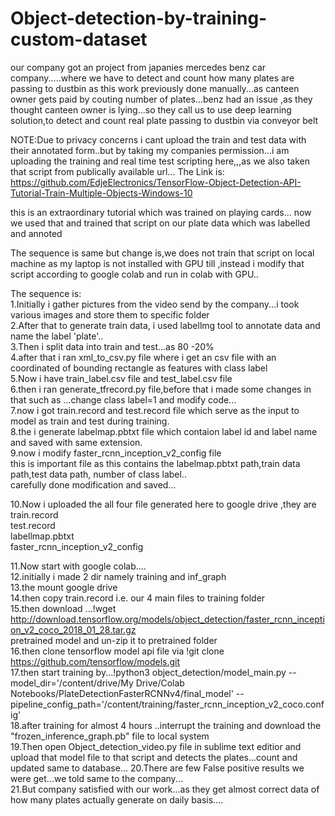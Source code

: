 # Object-detection-by-training-custom-dataset

our company got an project from japanies mercedes benz car company.....where we have to detect and count how many plates are passing to dustbin as this work previously done manually...as canteen owner gets paid by couting number of plates...benz had an issue ,as they thought canteen owner is lying...so they call us to use deep learning solution,to detect and count real plate passing to dustbin via conveyor belt

NOTE:Due to privacy concerns i cant upload the train and test data with their annotated form..but by taking my companies permission...i am uploading the training and real time test scripting here,,,as we also taken that script from publically available url...
The Link is:
https://github.com/EdjeElectronics/TensorFlow-Object-Detection-API-Tutorial-Train-Multiple-Objects-Windows-10


this is an extraordinary tutorial which was trained on playing cards...
now we used that and trained that script on our plate data which was labelled and annoted

The sequence is same but change is,we does not train that script on local machine as my laptop is not installed with GPU till ,instead i modify that script according to google colab and run in colab with GPU..

The sequence is:<br>
1.Initially i gather pictures from the video send by the company...i took various images and store them to specific folder<br>
2.After that to generate train data, i used  labellmg tool to annotate data and name the label 'plate'..<br>
3.Then i split data into train and test...as 80 -20%<br>
4.after that i ran xml_to_csv.py file where i get an csv file with an coordinated of bounding rectangle as features with class label<br>
5.Now i have train_label.csv file and test_label.csv file<br>
6.then i ran generate_tfrecord.py file,before that i made some changes in that such as ...change class label=1 and modify code...<br>
7.now i got train.record and test.record file which serve as the input to model as train and test during training.<br>
8.the i generate labelmap.pbtxt file which contaion label id and label name and saved with same extension.<br>
9.now i modify faster_rcnn_inception_v2_config file<br>
this is important file as this contains the labelmap.pbtxt path,train data path,test data path, number of class label..<br>
carefully done modification and saved...<br>

10.Now i uploaded the all four file generated here to google drive ,they are<br>
train.record<br>
test.record<br>
labellmap.pbtxt<br>
faster_rcnn_inception_v2_config<br>

11.Now start with  google colab....<br>
12.initially i made 2 dir namely training and inf_graph<br>
13.the mount google drive<br>
14.then copy train.record i.e. our 4 main files to training folder<br>
15.then download ...!wget http://download.tensorflow.org/models/object_detection/faster_rcnn_inception_v2_coco_2018_01_28.tar.gz<br>
pretrained model and un-zip it to pretrained folder<br>
16.then clone tensorflow model api file via !git clone https://github.com/tensorflow/models.git<br>
17.then start training by...!python3 object_detection/model_main.py --model_dir='/content/drive/My Drive/Colab Notebooks/PlateDetectionFasterRCNNv4/final_model' --pipeline_config_path='/content/training/faster_rcnn_inception_v2_coco.config'<br>
18.after training for almost  4 hours ..interrupt the training and download the "frozen_inference_graph.pb" file to local system<br>
19.Then open Object_detection_video.py file in sublime text editior and upload that model file to that script and detects the plates...count and updated same to database...
20.There are few False positive results we were get...we told same to the company...<br>
21.But company satisfied with our work...as they get almost correct data of how many plates actually generate on daily basis....
